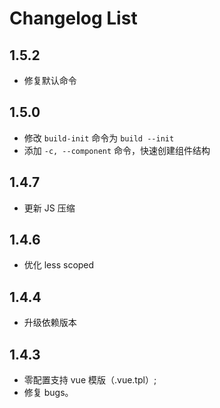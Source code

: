 # Changelog List
## 1.5.2
- 修复默认命令

## 1.5.0
- 修改 `build-init` 命令为 `build --init`
- 添加 `-c, --component` 命令，快速创建组件结构

## 1.4.7
- 更新 JS 压缩

## 1.4.6
- 优化 less scoped

## 1.4.4
- 升级依赖版本

## 1.4.3
- 零配置支持 vue 模版（.vue.tpl）;
- 修复 bugs。
